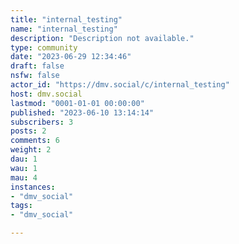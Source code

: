 ```yaml
---
title: "internal_testing" 
name: "internal_testing"
description: "Description not available."
type: community
date: "2023-06-29 12:34:46"
draft: false
nsfw: false
actor_id: "https://dmv.social/c/internal_testing"
host: dmv.social
lastmod: "0001-01-01 00:00:00"
published: "2023-06-10 13:14:14"
subscribers: 3
posts: 2
comments: 6
weight: 2
dau: 1
wau: 1
mau: 4
instances:
- "dmv_social"
tags: 
- "dmv_social"

---
```

